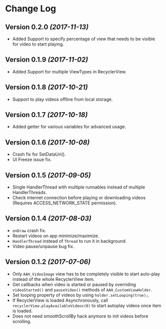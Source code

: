 Change Log
==========

Version 0.2.0 *(2017-11-13)*
----------------------------

 * Added Support to specify percentage of view that needs to be visible for video to start playing.
 
Version 0.1.9 *(2017-11-02)*
----------------------------

 * Added Support for multiple ViewTypes in RecyclerView.
 
Version 0.1.8 *(2017-10-21)*
----------------------------

 * Support to play videos offline from local storage.
 
Version 0.1.7 *(2017-10-18)*
----------------------------

 * Added getter for various variables for advanced usage.
 
Version 0.1.6 *(2017-10-08)*
----------------------------

 * Crash fix for SetDataUri().
 * UI Freeze issue fix.
 
Version 0.1.5 *(2017-09-05)*
----------------------------

 * Single HandlerThread with multiple runnables instead of multiple HandlerThreads.
 * Check internet connection before playing or downloading videos (Requires ACCESS_NETWORK_STATE permission).
 
Version 0.1.4 *(2017-08-03)*
----------------------------

 * `onDraw` crash fix.
 * Restart videos on app minimize/maximize.
 * `HandlerThread` instead of `Thread` to run it in background.
 * Video pause/unpause bug fix.

Version 0.1.2 *(2017-07-06)*
----------------------------

 * Only `AAH_VideoImage` view has to be completely visible to start auto-play instead of the whole RecyclerView item.
 * Get callbacks when video is started or paused by overriding `videoStarted()` and `pauseVideo()` methods of `AAH_CustomViewHolder`.
 * Set looping property of videos by using `holder.setLooping(true);`.
 * If RecyclerView is loaded Asynchronously, call `recyclerView.playAvailableVideos(0)` to start autoplay videos once item is loaded.
 * Does not need smoothScrollBy hack anymore to init videos before scrolling.

